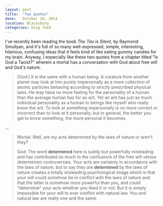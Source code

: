 ```yaml
---
layout: post
title:  "Two quotes"
date:   October 10, 2014
location: Blacksburg
categories: blog feed
---
```


I've recently been reading the book _The Tao is Silent_, by Raymond Smullyan,
and it's full of so many well-expressed, simple, interesting, hilarious,
confusing ideas that it feels kind of like eating gummy candies for my brain.
Anyway, I especially like these two quotes from a chapter titled "Is God a
Taoist?" wherein a mortal has a conversation with God about free will and God's
nature.

> [God:] It is the same with a human being. A creature from another planet may
> look at him purely impersonally as a mere collection of atomic particles
> behaving according to strictly prescribed physical laws. He may have no more
> feeling for the personality of a human than the average human has for an ant.
> Yet an ant has just as much individual personality as a human to beings like
> myself who really know the ant. To look at something impersonally is no more
> correct or incorrect than to look at it personally, but in general, the
> better you get to know something, the more personal it becomes.

...

> Mortal: Well, are my acts determined by the laws of nature or aren't they?
>
> God: The word **determined** here is subtly but powerfully misleading and has
> contributed so much to the confusions of the free will versus determinism
> controversies. Your acts are certainly in accordance with the laws of nature,
> but to say they are **determined** by the laws of nature creates a totally
> misleading psychological image which is that your will could somehow be in
> conflict with the laws of nature and that the latter is somehow more powerful
> than you, and could "determine" your acts whether you liked it or not. But it
> is simply impossible for your will to ever conflict with natural law. You and
> natural law are really one and the same.
